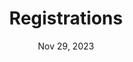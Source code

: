 ---
slug: nov-29-welcome
timeframe: 2:00 - 2:15 PM (15 min)
title: Registrations
datetime: 2023-11-29T12:00:00.000Z
date: Nov 29, 2023
time: 2:00 PM
isChild: false
hasPage: false
speakers:
  - Evan Floden
tags:
youtube:
youtubeUrl:
---